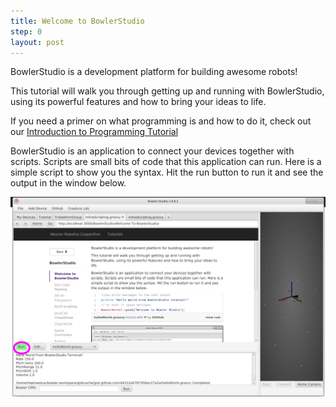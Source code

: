 ```yaml
---
title: Welcome to BowlerStudio
step: 0
layout: post
---
```

<script>
  (function(i,s,o,g,r,a,m){i['GoogleAnalyticsObject']=r;i[r]=i[r]||function(){
  (i[r].q=i[r].q||[]).push(arguments)},i[r].l=1*new Date();a=s.createElement(o),
  m=s.getElementsByTagName(o)[0];a.async=1;a.src=g;m.parentNode.insertBefore(a,m)
  })(window,document,'script','//www.google-analytics.com/analytics.js','ga');

  ga('create', 'UA-66232368-1', 'auto');
  ga('send', 'pageview');

</script>

BowlerStudio is a development platform for building awesome robots! 

This tutorial will walk you through getting up and running with BowlerStudio, using its powerful features and how to bring your ideas to life. 

If you need a primer on what programming is and how to do it, check out our [Introduction to Programming Tutorial](../../binary/primativetypes/)

BowlerStudio is an application to connect your devices together with scripts. Scripts are small bits of code that this application can run. Here is a simple script to show you the syntax. Hit the run button to run it and see the output in the window below. 

<script src="https://gist.github.com/madhephaestus/d4312a0787456ec27a2a.js"></script>

<img src="/img/bowlerstudioscreengrab/scriptRun.png" alt="BowlerStudio Screen Cap" class="img-responsive">

 


